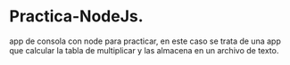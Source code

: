 # Practica-NodeJs.

app de consola con node para practicar, en este caso se trata de una app que calcular la tabla de multiplicar y las almacena en un archivo de texto.
